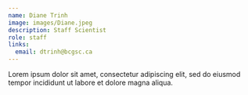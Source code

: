 ```yaml
---
name: Diane Trinh
image: images/Diane.jpeg
description: Staff Scientist
role: staff
links:
  email: dtrinh@bcgsc.ca
---
```


Lorem ipsum dolor sit amet, consectetur adipiscing elit, sed do eiusmod tempor incididunt ut labore et dolore magna aliqua.
